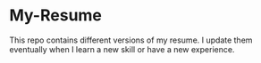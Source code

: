 # My-Resume

This repo contains different versions of my resume. I update them eventually when I learn a new skill or have a new experience.
